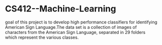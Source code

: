 # CS412--Machine-Learning
 goal of this project is to develop high performance classifiers for identifying American Sign Language.The data set is a collection of images of characters from the American Sign Language, separated in 29 folders which represent the various classes.
